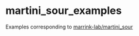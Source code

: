 # martini_sour_examples
Examples corresponding to [marrink-lab/martini_sour](https://www.github.com/marrink-lab/martini_sour)
